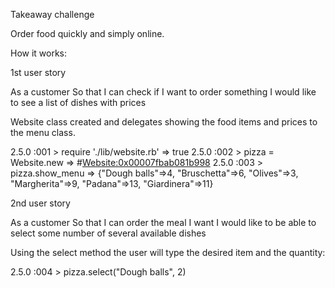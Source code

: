 Takeaway challenge

Order food quickly and simply online.

How it works:

1st user story

As a customer
So that I can check if I want to order something
I would like to see a list of dishes with prices

Website class created and delegates showing the food items and prices to the menu class.


2.5.0 :001 > require './lib/website.rb'
 => true
2.5.0 :002 > pizza = Website.new
 => #<Website:0x00007fbab081b998>
2.5.0 :003 > pizza.show_menu
 => {"Dough balls"=>4, "Bruschetta"=>6, "Olives"=>3, "Margherita"=>9, "Padana"=>13, "Giardinera"=>11}


2nd user story

As a customer
So that I can order the meal I want
I would like to be able to select some number of several available dishes

Using the select method the user will type the desired item and the quantity:

2.5.0 :004 > pizza.select("Dough balls", 2)
